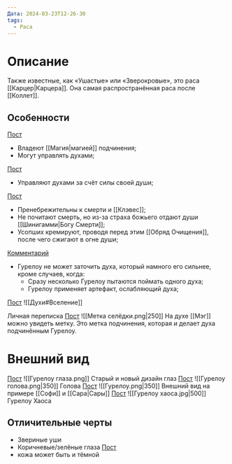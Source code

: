 ```yaml
---
Дата: 2024-03-23T12-26-30
tags:
  - Раса
---
```

# Описание
Также известные, как «Ушастые» или «Зверокровые», это раса [[Карцер|Карцера]]. Она самая распространённая раса после [[Коллет]]. 
## Особенности
[Пост](https://vk.com/wall-159799193_8313)
- Владеют [[Магия|магией]] подчинения;
- Могут управлять духами;

[Пост](https://vk.com/wall-208978263_6866)
- Управляют духами за счёт  силы своей души;

[Пост](https://vk.com/wall-208978263_10273)
- Пренебрежительны к смерти и [[Клэвес]];
- Не почитают смерть, но из-за страха божьего отдают души [[Шинигамми|Богу Смерти]];
- Усопших кремируют, проводя перед этим [[Обряд Очищения]], после чего сжигают в огне души;

[Комментарий](https://vk.com/wall-208978263_15471?reply=15473)
- Гурелоу не может заточить духа, который намного его сильнее, кроме случаев, когда:
	- Сразу несколько Гурелоу пытаются поймать одного духа;
	- Гурелоу применяет артефакт, ослабляющий духа;

[Пост](https://vk.com/wall-208978263_16600)
![[Духи#Вселение]]

Личная переписка
[Пост](https://vk.com/wall-208978263_6866)
![[Метка селёдки.png|250]]
На духе [[Мэг]] можно увидеть метку. Это метка подчинения, которая и делает духа подчинённым Гурелоу.

# Внешний вид
[Пост](https://vk.com/wall-159799193_8279)
![[Гурелоу глаза.png]]
Старый и новый дизайн глаз
[Пост](https://vk.com/wall-159799193_8024)
![[Гурелоу голова.png|350]]
Голова
[Пост](https://vk.com/wall-159799193_9975)
![[Гурелоу.png|350]]
Внешний вид на примере [[Софи]] и [[Сара|Сары]]
[Пост](https://vk.com/wall-208978263_11574)
![[Гурелоу хаоса.jpg|500]]
Гурелоу Хаоса

## Отличительные черты
- Звериные уши
- Коричневые/зелёные глаза
[Пост](https://vk.com/wall-159799193_9975)
- кожа может быть и тёмной

